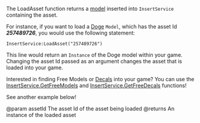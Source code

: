 The LoadAsset function returns a [model](https://developer.roblox.com/api-reference/class/Model) inserted into `InsertService` containing the asset.

For instance, if you want to load a [Doge][1] `Model`, which has the asset Id ***257489726***, you would use the following statement:

    InsertService:LoadAsset("257489726")

This line would return an `Instance` of the Doge model within your game. Changing the asset Id passed as an argument changes the asset that is loaded into your game.

Interested in finding Free Models or [Decals](https://developer.roblox.com/api-reference/class/Decal) into your game? You can use the [InsertService.GetFreeModels](https://developer.roblox.com/api-reference/function/InsertService/GetFreeModels) and [InsertService.GetFreeDecals](https://developer.roblox.com/api-reference/function/InsertService/GetFreeDecals) functions!

See another example below!

[1]: https://www.roblox.com/library/257489726/Doge
@param assetId The asset Id of the asset being loaded
@returns An instance of the loaded asset